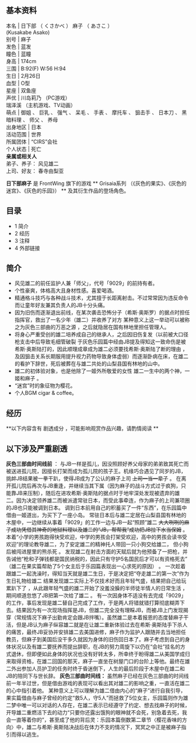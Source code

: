**基本资料**  
---  
本名  |  日下部  （  くさかべ  ）  麻子  （  あさこ  ）    
(Kusakabe Asako)  
别号  |  麻子   
发色  |  蓝发   
瞳色  |  蓝瞳   
身高  |  174cm   
三围  |  B:92(F) W:56 H:94   
生日  |  2月26日   
血型  |  O型   
星座  |  双鱼座   
声优  |  川岛莉乃  （PC游戏）   
瑞泽溪  （主机游戏、TV动画）  
萌点  |  御姐  、  巨乳  、  强气  、  呆毛  、  手表  、  摩托车  、  狙击手  、  日本刀  、  黑暗料理  、  师父  、  养母   
出身地区  |  日本   
活动范围  |  世界   
所属团体  |  “CIRS”会社   
个人状态  |  死亡   
**亲属或相关人**  
弟子、养子：  风见雄二  
上司、好友：  春寺由梨亚  
  
**日下部麻子** 是  FrontWing  旗下的游戏 ** Grisaia系列  （《灰色的果实》、《灰色的迷宫》、《灰色的乐园》） **
及其衍生作品的登场角色。

##  目录

  * 1  简介 
  * 2  经历 
  * 3  注释 
  * 4  外部链接 

##  简介

  * 风见雄二的前任监护人兼「师父」，代号「9029」的前持有者。 
  * 个性豪爽，体格高大且身材性感。喜爱喝酒。 
  * 精通格斗技巧与各种战斗技术，尤其擅于长距离射击。不过常常因为违反命令而让童年好友兼其负责人的JB十分头痛。 
  * 因为旧伤而逐渐退出前线，在某次袭击恐怖分子（希斯·奥斯罗）的据点时担任指挥官，救出了一名少年（雄二）并收养了对方  某种意义上这一举动可以被称之为灰色三部曲的万恶之源  ，之后就隐居在国有林地里担任管理人。 
  * 将身心严重受创的雄二培养成自己的继承人，之后因旧伤复发（以前被大口径枪支击中后导致毛细管破裂  于灰色乐园篇中经由JB提及得知这一致命伤是被希斯·奥斯陆打的，因此顺理成章成为雄二必须要找希斯·奥斯陆了断的理由  ，及因狙击关系长期服用提升视力药物导致身体虚弱）而逐渐卧病在床，在雄二的看护下辞世，死后被葬在与雄二共处的山梨县国有林地的山中。 
  * 雄二的初体验对象，也是他除了一姬外所敬爱的女性  雄二一生中的两个神，一姬和麻子  。 
  * “迷宫”时的象征物为樱花。 
  * 个人BGM cigar & coffee。 

##  经历

**以下内容含有 剧透成分  ，可能影响观赏作品兴趣，请酌情阅读 **

以下涉及严重剧透  
---  
**灰色三部曲时间线前** ：
与JB一样是孤儿，因没照顾好养父母家的弟弟致其死亡而被送进孤儿院，因擅长打架而成为孤儿院的孩子王。机缘巧合遇见了同岁的JB，挑衅JB结果被一拳干趴，使得JB成为了公认的麻子上司
~~上司一当一辈子~~ 。
在离开孤儿院后再次与JB重逢，并继续当其下属（因为麻子的战斗方式过于疯狗，只能靠JB来压制），随后在进攻希斯·奥斯陆的据点时于地牢深处发现被遗弃的雄二。因为决定领养雄二而被派遣常驻日本，而受此事牵连，作为麻子的上司兼项圈的JB也只能被调到日本。
调到日本前用自己的积蓄买了一件“东西”，在乐园篇中借由一姬道出，为买下了一座小岛。
常驻日本后与雄二定居在山梨县国有林地的木屋中，一边继续从事着「9029」的工作一边与JB一起“照顾”雄二
~~大大咧咧的麻子成功凭借其神奇的地狱料理以及雄二的“JB，帮帮我”成功把JB拉下水当保姆~~
。本着“小学的男孩跑得快受欢迎，中学的男孩会打架受欢迎，高中的男孩会读书受欢迎”的理论教导雄二，为了安定雄二的精神托人带回一只小狗交给雄二，
但小狗后被闯进屋里的熊杀死  。
发现雄二在射击方面的天赋后就为他预备了一把枪，并告诫他“枪和子弹钱都是国民纳税的，因此只有守护5名国民后才可以有资格死去”
（雄二在果实篇帮助了5个女主后于乐园篇表现出一心求死的原因）  。
一次趁着跟雄二一起洗澡时，得知当天就是雄二生日，于是决定把“夺走雄二的第一次”作为生日礼物给雄二
结果发现雄二实际上不仅技术好而且年轻气盛，结果把自己给玩累趴下了  ，从此跟年轻气盛的雄二开始了没羞没臊的半师徒半情人的日常生活
，期间顺道忽悠了JB把第一次给了雄二  。
有一次因身体不适没有去完成「9029」的工作，事后发现是雄二替自己完成了工作，于是两人将错就错打算彻底糊弄下去。结果因为有一次现场指挥是JB，但雄二完全没有理睬JB，而被JB上门发现揭穿（常规情况下麻子出勤肯定会跟JB拌嘴）。虽然雄二是本着报恩的态度替麻子干活，但是JB认为麻子纵容雄二就是在让雄二重新体验过去在希斯·奥斯陆手下杀人的痛苦，最终JB妥协并安排雄二去美国进修，麻子作为监护人跟随并去当地担任教员，但麻子到美国后没干多久就因为身体的旧伤回日本了。麻子考虑到自己的身体状况以及有雄二要抚养而提出辞职，在JB的努力周旋下以仍在“会社”挂名的方式退休，但即便如此身体的状况也没有好转太多，所幸终于盼得雄二从美国学成归来取得资格，在雄二回国的那天，麻子一直坐在树屋门口的台阶上等他。最终在雄二外出参加人员护卫的任务时终于昏迷倒下，人生的最后阶段于木屋中在雄二和JB的陪同下与世长辞。
**灰色三部曲时间线：** 虽然麻子已经在灰色三部曲的时间线前一年半过世，但是借由游戏的表现可以看出其对雄二的影响之重，一直活在雄二的心中指引着他。
某种意义上可以理解为雄二借由内心的“麻子”进行自我引导，果实篇借由与麻子曾经的约定“救5人，守5人”而拯救了5位女主，乐园篇则作为雄二梦中唯一可以对话的人存在，在雄二表示已经遵守了约定、想去找麻子的时候，开导雄二重燃活下去的动力“只要你还露出饿狗的眼神就不会死，别急着去死，我会一直等着你的”，甚至成了他的背后灵：乐园本篇倒数第二章节〈樱花香味的方向〉中，雄二与希斯·奥斯陆决战后在体力不支的情况下，冥冥之中正是被麻子指引而得以逃生。  
  